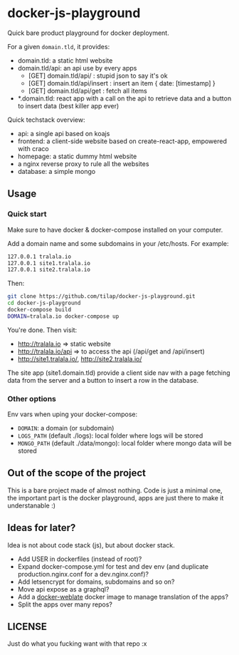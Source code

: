 # docker-js-playground

Quick bare product playground for docker deployment.

For a given `domain.tld`, it provides:

- domain.tld: a static html website
- domain.tld/api: an api use by every apps
  - [GET] domain.tld/api/ : stupid json to say it's ok
  - [GET] domain.tld/api/insert : insert an item { date: [timestamp] }
  - [GET] domain.tld/api/get : fetch all items
- *.domain.tld: react app with a call on the api to retrieve data and a button to insert data (best killer app ever)

Quick techstack overview:

- api: a single api based on koajs
- frontend: a client-side website based on create-react-app, empowered with craco
- homepage: a static dummy html website
- a nginx reverse proxy to rule all the websites
- database: a simple mongo

## Usage

### Quick start

Make sure to have docker & docker-compose installed on your computer.

Add a domain name and some subdomains in your /etc/hosts. For example:

```sh
127.0.0.1 tralala.io
127.0.0.1 site1.tralala.io
127.0.0.1 site2.tralala.io
```

Then:

```sh
git clone https://github.com/tilap/docker-js-playground.git
cd docker-js-playground
docker-compose build
DOMAIN=tralala.io docker-compose up
```

You're done. Then visit:

- http://tralala.io => static website
- http://tralala.io/api => to access the api (/api/get and /api/insert)
- http://site1.tralala.io/, http://site2.tralala.io/

The site app (site1.domain.tld) provide a client side nav with a page fetching data from the server and a button to insert a row in the database.

### Other options

Env vars when uping your docker-compose:

- `DOMAIN`: a domain (or subdomain)
- `LOGS_PATH` (default ./logs): local folder where logs will be stored
- `MONGO_PATH` (default ./data/mongo): local folder where mongo data will be stored

## Out of the scope of the project

This is a bare project made of almost nothing. Code is just a minimal one, the important part is the docker playground, apps are just there to make it understanable :)

## Ideas for later?

Idea is not about code stack (js), but about docker stack.

- Add USER in dockerfiles (instead of root)?
- Expand docker-compose.yml for test and dev env (and duplicate production.nginx.conf for a dev.nginx.conf)?
- Add letsencrypt for domains, subdomains and so on?
- Move api expose as a graphql?
- Add a [docker-weblate](https://github.com/beevelop/docker-weblate) docker image to manage translation of the apps?
- Split the apps over many repos?

## LICENSE

Just do what you fucking want with that repo :x